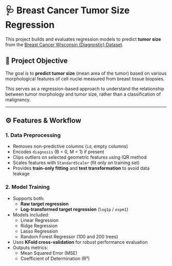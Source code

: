# 🩺 Breast Cancer Tumor Size Regression

This project builds and evaluates regression models to predict **tumor size** from the [Breast Cancer Wisconsin (Diagnostic) Dataset](https://archive.ics.uci.edu/ml/datasets/Breast+Cancer+Wisconsin+(Diagnostic)).

## 📌 Project Objective
The goal is to **predict tumor size** (mean area of the tumor) based on various morphological features of cell nuclei measured from breast tissue biopsies.

This serves as a regression-based approach to understand the relationship between tumor morphology and tumor size, rather than a classification of malignancy.

---
## ⚙️ Features & Workflow

### **1. Data Preprocessing**
- Removes non-predictive columns (`id`, empty columns)
- Encodes `diagnosis` (B = 0, M = 1) if present
- Clips outliers on selected geometric features using IQR method
- Scales features with `StandardScaler` (fit only on training set)
- Provides **train-only fitting** and **test transformation** to avoid data leakage

### **2. Model Training**
- Supports both:
  - **Raw target regression**
  - **Log-transformed target regression** (`log1p` / `expm1`)
- Models included:
  - Linear Regression
  - Ridge Regression
  - Lasso Regression
  - Random Forest Regressor (100 and 200 trees)
- Uses **KFold cross-validation** for robust performance evaluation
- Outputs metrics:
  - Mean Squared Error (MSE)
  - Coefficient of Determination (R²)

